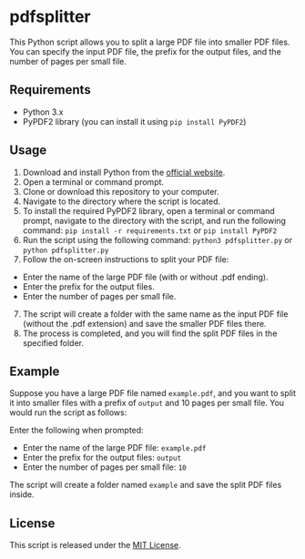 # pdfsplitter
This Python script allows you to split a large PDF file into smaller PDF files. You can specify the input PDF file, the prefix for the output files, and the number of pages per small file.

## Requirements

- Python 3.x
- PyPDF2 library (you can install it using `pip install PyPDF2`)

## Usage
1. Download and install Python from the [official website](https://www.python.org/downloads/).
2. Open a terminal or command prompt.
3. Clone or download this repository to your computer.
4. Navigate to the directory where the script is located.
5.  To install the required PyPDF2 library, open a terminal or command prompt, navigate to the directory with the script, and run the following command:
`pip install -r requirements.txt` or `pip install PyPDF2`
7.  Run the script using the following command: `python3 pdfsplitter.py` or `python pdfsplitter.py`
8. Follow the on-screen instructions to split your PDF file:
- Enter the name of the large PDF file (with or without .pdf ending).
- Enter the prefix for the output files.
- Enter the number of pages per small file.
7. The script will create a folder with the same name as the input PDF file (without the .pdf extension) and save the smaller PDF files there.
8. The process is completed, and you will find the split PDF files in the specified folder.

## Example
Suppose you have a large PDF file named `example.pdf`, and you want to split it into smaller files with a prefix of `output` and 10 pages per small file. You would run the script as follows:

Enter the following when prompted:

- Enter the name of the large PDF file: `example.pdf`
- Enter the prefix for the output files: `output`
- Enter the number of pages per small file: `10`

The script will create a folder named `example` and save the split PDF files inside.

## License

This script is released under the [MIT License](LICENSE).


